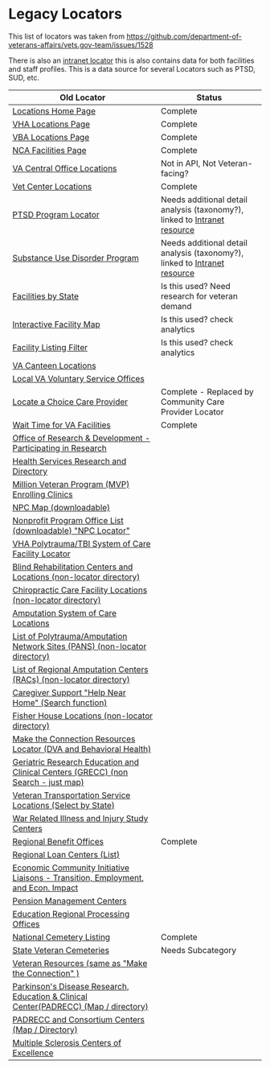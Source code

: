 # Legacy Locators

This list of locators was taken from https://github.com/department-of-veterans-affairs/vets.gov-team/issues/1528

There is also an [intranet locator](https://vaww.va.gov/directory/guide/home.asp) this is also contains data for both facilities and staff profiles. This is a data source for several Locators such as PTSD, SUD, etc.

| Old Locator                                                                                                                                                                    | Status                                                 |
|--------------------------------------------------------------------------------------------------------------------------------------------------------------------------------|--------------------------------------------------------|
| [Locations Home Page](http://www.va.gov/directory/guide/home.asp)                                                                                                              | Complete                                               |
| [VHA Locations Page](http://www.va.gov/directory/guide/division.asp?dnum=1)                                                                                                    | Complete                                               |
| [VBA Locations Page](http://www.va.gov/directory/guide/division.asp?dnum=3)                                                                                                    | Complete                                               |
| [NCA Facilities Page](http://www.va.gov/directory/guide/division.asp?dnum=4)                                                                                                   | Complete                                               |
| [VA Central Office Locations](http://www.va.gov/directory/guide/hq.asp)                                                                                                        | Not in API, Not Veteran-facing?                        |
| [Vet Center Locations](http://www.va.gov/directory/guide/vetcenter.asp)                                                                                                        | Complete                                               |
| [PTSD Program Locator](http://www.va.gov/directory/guide/PTSD.asp)                                                                                                             |  Needs additional detail analysis (taxonomy?), linked to [Intranet resource](https://vaww.va.gov/directory/guide/home.asp)                                                      |
| [Substance Use Disorder Program](http://www.va.gov/directory/guide/SUD.asp)                                                                                                    |  Needs additional detail analysis (taxonomy?), linked to [Intranet resource](https://vaww.va.gov/directory/guide/home.asp)                                                        |
| [Facilities by State](http://www.va.gov/directory/guide/allstate.asp)                                                                                                          | Is this used? Need research for veteran demand                    |
| [Interactive Facility Map](http://www.va.gov/directory/guide/map.asp)                                                                                                          | Is this used? check analytics                                             |
| [Facility Listing Filter](http://www.va.gov/directory/guide/rpt_fac_list.cfm)                                                                                                  | Is this used? check analytics                      |
| [VA Canteen Locations](http://www.vacanteen.va.gov/CanteenLocations.php)                                                                                                       |                                                        |
| [Local VA Voluntary Service Offices](http://www.volunteer.va.gov/directory/index.asp)                                                                                          |                                                        |
| [Locate a Choice Care Provider](http://www.va.gov/opa/apps/locator)                                                                                                            | Complete - Replaced by Community Care Provider Locator |
| [Wait Time for VA Facilities](http://vapwt.trafficmanager.net )                                                                                                                | Complete                                               |
| [Office of Research & Development - Participating in Research](http://www.research.va.gov/for_veterans/volunteering-faq.cfm)                                                   |                                                        |
| [Health Services Research and Directory](http://www.hsrd.research.va.gov/for_researchers/directory/)                                                                           |                                                        |
| [Million Veteran Program (MVP) Enrolling Clinics](http://http://www.research.va.gov/mvp/all-clinics.cfm)                                                                       |                                                        |
| [NPC Map (downloadable)](http://http://www.research.va.gov/programs/nppo/npc-map.pptx)                                                                                         |                                                        |
| [Nonprofit Program Office List (downloadable) "NPC Locator"](http://http://www.research.va.gov/programs/nppo/docs/npc-list.doc)                                                |                                                        |
| [VHA Polytrauma/TBI System of Care Facility Locator](http://http://www.polytrauma.va.gov/system-of-care/care-facilities/index.asp)                                             |                                                        |
| [Blind Rehabilitation Centers and Locations (non-locator directory)](http://http://www.rehab.va.gov/PROSTHETICS/blindrehab/locations.asp)                                      |                                                        |
| [Chiropractic Care Facility Locations (non-locator directory)](http://http://www.rehab.va.gov/PROSTHETICS/chiro/locations.asp)                                                 |                                                        |
| [Amputation System of Care Locations ](http://http://www.rehab.va.gov/PROSTHETICS/asoc/ASoC_Locations.asp)                                                                     |                                                        |
| [List of Polytrauma/Amputation Network Sites (PANS) (non-locator directory)](http://http://www.rehab.va.gov/PROSTHETICS/asoc/Polytrauma_Amputation_Network_Sites_PANS.asp)     |                                                        |
| [List of Regional Amputation Centers (RACs) (non-locator directory)](http://http://www.rehab.va.gov/PROSTHETICS/asoc/Regional_Amputation_Centers.asp)                          |                                                        |
| [Caregiver Support "Help Near Home"  (Search function)](http://http://www.caregiver.va.gov/help_landing.asp)                                                                   |                                                        |
| [Fisher House Locations (non-locator directory)](http://http://www.socialwork.va.gov/Fisher_House_Locations.asp)                                                               |                                                        |
| [Make the Connection Resources Locator (DVA and Behavioral Health)](http://http://maketheconnection.net/resources)                                                             |                                                        |
| [Geriatric Research Education and Clinical Centers (GRECC) (non Search - just map)](http://http://www.va.gov/GERIATRICS/Geriatric_Research_Education_and_Clinical_Centers.asp) |                                                        |
| [Veteran Transportation Service Locations (Select by State)](http://http://www.va.gov/HEALTHBENEFITS/vtp/map.asp)                                                              |                                                        |
| [War Related Illness and Injury Study Centers](http://http://www.warrelatedillness.va.gov/WARRELATEDILLNESS/contact.asp)                                                       |                                                        |
| [Regional Benefit Offices](http://http://www.benefits.va.gov/benefits/offices.asp)                                                                                             | Complete                                               |
| [Regional Loan Centers (List)](http://http://www.benefits.va.gov/HOMELOANS/contact_rlc_info.asp)                                                                               |                                                        |
| [Economic Community Initiative Liaisons - Transition, Employment, and Econ. Impact](http://http://www.benefits.va.gov/TEEI/economic-liaisons.asp)                              |                                                        |
| [Pension Management Centers](http://http://www.benefits.va.gov/PENSION/resources-contact.asp)                                                                                  |                                                        |
| [Education Regional Processing Offices](http://http://www.benefits.va.gov/gibill/regional_processing.asp)                                                                      |                                                        |
| [National Cemetery Listing](http://http://www.cem.va.gov/cem/cems/listcem.asp)                                                                                                 | Complete                                               |
| [State Veteran Cemeteries](http://http://www.cem.va.gov/cem/grants/veterans_cemeteries.asp)                                                                                    | Needs Subcategory                                      |
| [Veteran Resources (same as "Make the Connection" )](http://https://www.veteranscrisisline.net/GetHelp/ResourceLocator.aspx)                                                   |                                                        |
| [Parkinson's Disease Research, Education & Clinical Center(PADRECC) (Map / directory)](http://http://www.parkinsons.va.gov/New_Front_Page.asp)                                 |                                                        |
| [PADRECC and Consortium Centers (Map / Directory)](http://http://www.parkinsons.va.gov/Care.asp)                                                                               |                                                        |
| [Multiple Sclerosis Centers of Excellence](http://http://www.va.gov/MS/veterans/find_a_clinic/index.asp)                                                                       |                                                        |
